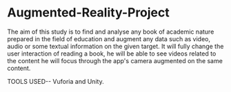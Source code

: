 # Augmented-Reality-Project
The aim of this study is to find and analyse any book of academic nature prepared in the field of education and augment any data such as video, audio or some textual information on the given target.
It will fully change the user interaction of reading a book, he will be able to see videos related to the content he will focus through the app's camera augmented on the same content.

TOOLS USED--  Vuforia and Unity.




